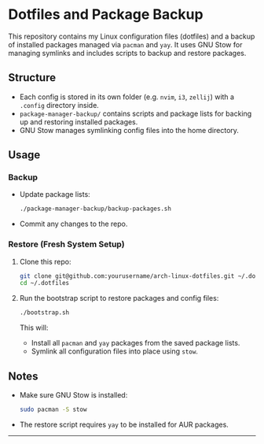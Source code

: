 # Dotfiles and Package Backup

This repository contains my Linux configuration files (dotfiles) and a backup of installed packages managed via `pacman` and `yay`. It uses GNU Stow for managing symlinks and includes scripts to backup and restore packages.

## Structure

- Each config is stored in its own folder (e.g. `nvim`, `i3`, `zellij`) with a `.config` directory inside.
- `package-manager-backup/` contains scripts and package lists for backing up and restoring installed packages.
- GNU Stow manages symlinking config files into the home directory.

## Usage

### Backup

- Update package lists:

  ```bash
  ./package-manager-backup/backup-packages.sh
  ```

- Commit any changes to the repo.

### Restore (Fresh System Setup)

1. Clone this repo:

   ```bash
   git clone git@github.com:yourusername/arch-linux-dotfiles.git ~/.dotfiles
   cd ~/.dotfiles
   ```

2. Run the bootstrap script to restore packages and config files:

   ```bash
   ./bootstrap.sh
   ```

   This will:
   - Install all `pacman` and `yay` packages from the saved package lists.
   - Symlink all configuration files into place using `stow`.

## Notes

- Make sure GNU Stow is installed:

  ```bash
  sudo pacman -S stow
  ```

- The restore script requires `yay` to be installed for AUR packages.

---

